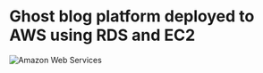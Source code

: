 # Ghost blog platform deployed to AWS using RDS and EC2
![Amazon Web Services]("https://futurumresearch.com/wp-content/uploads/2020/01/aws-logo.png")
